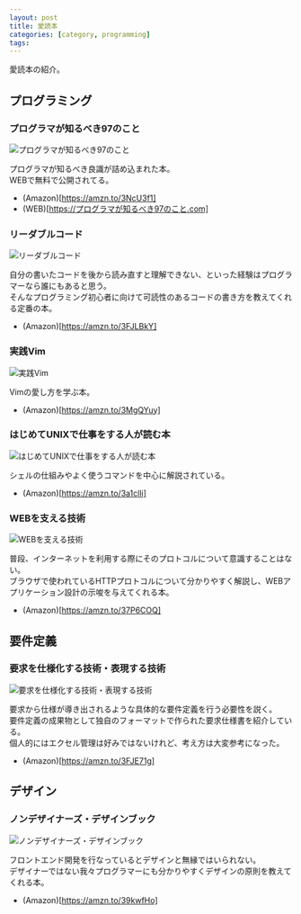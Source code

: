 ```yaml
---
layout: post
title: 愛読本
categories: [category, programming]
tags:
---
```


愛読本の紹介。

## プログラミング

### プログラマが知るべき97のこと

![プログラマが知るべき97のこと](https://m.media-amazon.com/images/I/51HNAhxudcL.jpg)

プログラマが知るべき良識が詰め込まれた本。  
WEBで無料で公開されてる。

- (Amazon)[https://amzn.to/3NcU3f1]
- (WEB)[https://プログラマが知るべき97のこと.com]

### リーダブルコード

![リーダブルコード](https://images-fe.ssl-images-amazon.com/images/I/51MgH8Jmr3L._SY291_BO1,204,203,200_QL40_ML2_.jpg)

自分の書いたコードを後から読み直すと理解できない、といった経験はプログラマーなら誰にもあると思う。  
そんなプログラミング初心者に向けて可読性のあるコードの書き方を教えてくれる定番の本。

- (Amazon)[https://amzn.to/3FJLBkY]

### 実践Vim

![実践Vim](https://m.media-amazon.com/images/I/51c5qMHV5VL.jpg)

Vimの愛し方を学ぶ本。

- (Amazon)[https://amzn.to/3MgQYuy]

### はじめてUNIXで仕事をする人が読む本

![はじめてUNIXで仕事をする人が読む本](https://m.media-amazon.com/images/I/51kcfORQGGL.jpg)

シェルの仕組みやよく使うコマンドを中心に解説されている。

- (Amazon)[https://amzn.to/3a1clli]

### WEBを支える技術

![WEBを支える技術](https://m.media-amazon.com/images/I/51HNAhxudcL._SY346_.jpg)

普段、インターネットを利用する際にそのプロトコルについて意識することはない。  
ブラウザで使われているHTTPプロトコルについて分かりやすく解説し、WEBアプリケーション設計の示唆を与えてくれる本。

- (Amazon)[https://amzn.to/37P6COQ]

## 要件定義

### 要求を仕様化する技術・表現する技術

![要求を仕様化する技術・表現する技術](https://m.media-amazon.com/images/I/51XWTDHhFKL.jpg)

要求から仕様が導き出されるような具体的な要件定義を行う必要性を説く。  
要件定義の成果物として独自のフォーマットで作られた要求仕様書を紹介している。  
個人的にはエクセル管理は好みではないけれど、考え方は大変参考になった。

- (Amazon)[https://amzn.to/3FJE71g]

## デザイン

### ノンデザイナーズ・デザインブック

![ノンデザイナーズ・デザインブック](https://images-na.ssl-images-amazon.com/images/I/61JAysNAYBL.jpg)

フロントエンド開発を行なっているとデザインと無縁ではいられない。  
デザイナーではない我々プログラマーにも分かりやすくデザインの原則を教えてくれる本。

- (Amazon)[https://amzn.to/39kwfHo]